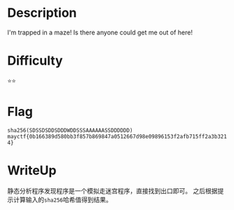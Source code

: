# Description
I'm trapped in a maze! Is there anyone could get me out of here!

# Difficulty
⭐⭐

# Flag
`sha256(SDSSDSDDSDDDWDDSSSAAAAAASSDDDDDD)`
`mayctf{0b166389d580bb3f857b869847a0512667d98e09896153f2afb715ff2a3b3214}`

# WriteUp
静态分析程序发现程序是一个模拟走迷宫程序，直接找到出口即可。
之后根据提示计算输入的`sha256`哈希值得到结果。
